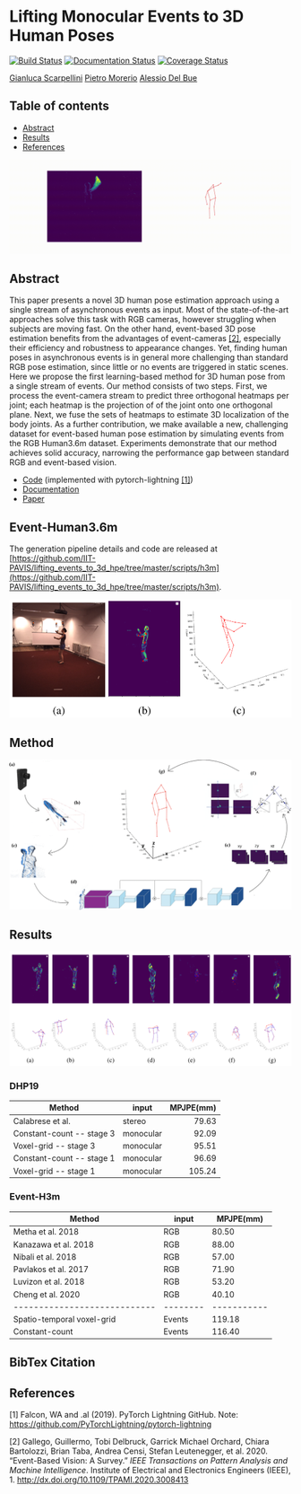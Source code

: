 # Lifting Monocular Events to 3D Human Poses
[![Build Status](https://travis-ci.com/gianscarpe/event-based-monocular-hpe.svg?branch=master)](https://travis-ci.com/gianscarpe/event-based-monocular-hpe)
[![Documentation
Status](https://readthedocs.org/projects/event-camera/badge/?version=latest)](https://event-camera.readthedocs.io/en/latest/?badge=latest)
[![Coverage Status](https://coveralls.io/repos/github/gianscarpe/event-based-monocular-hpe/badge.svg?branch=master)](https://coveralls.io/github/gianscarpe/event-based-monocular-hpe?branch=master)

[Gianluca Scarpellini](https://scarpellini.dev/) [Pietro Morerio](https://scholar.google.com/citations?user=lPV9rbkAAAAJ&hl=it&oi=ao) [Alessio Del Bue](https://scholar.google.com/citations?user=LUzvbGIAAAAJ&hl=it&oi=ao)



## Table of contents
- [Abstract](#Abstract)
- [Results](#Results)
- [References](#References)

![Method](./resources/figures/hpe.gif)

## Abstract

This paper presents a novel 3D human pose estimation approach using a single
stream of asynchronous events as input. Most of the state-of-the-art approaches
solve this task with RGB cameras, however struggling when subjects are moving
fast. On the other hand, event-based 3D pose estimation benefits from the
advantages of event-cameras [[2]](#2), especially their efficiency and robustness to
appearance changes. Yet, finding human poses in asynchronous events is in
general more challenging than standard RGB pose estimation, since little or no
events are triggered in static scenes. Here we propose the first learning-based
method for 3D human pose from a single stream of events. Our method consists of
two steps. First, we process the event-camera stream to predict three orthogonal
heatmaps per joint; each heatmap is the projection of of the joint onto one
orthogonal plane. Next, we fuse the sets of heatmaps to estimate 3D localization
of the body joints. As a further contribution, we make available a new,
challenging dataset for event-based human pose estimation by simulating events
from the RGB Human3.6m dataset. Experiments demonstrate that our method achieves
solid accuracy, narrowing the performance gap between standard RGB and
event-based vision. 

- [Code](https://github.com/IIT-PAVIS/lifting_events_to_3d_hpe) (implemented with pytorch-lightning [[1]](#1))
- [Documentation](https://event-camera.readthedocs.io/en/latest)
- [Paper](https://arxiv.org/pdf/2104.10609.pdf)

## Event-Human3.6m
The generation pipeline details and code are released at [https://github.com/IIT-PAVIS/lifting_events_to_3d_hpe/tree/master/scripts/h3m](https://github.com/IIT-PAVIS/lifting_events_to_3d_hpe/tree/master/scripts/h3m).

![Example of simulated events from Human3.6m](./resources/figures/h3m.png)


## Method
![Method](./resources/figures/abstr_mono.png)

## Results
![Results](./resources/figures/results.png)

### DHP19

| Method                    | input     | MPJPE(mm) |
|---------------------------|-----------|-----------:|
| Calabrese et al.          | stereo    |     79.63 |
| Constant-count -- stage 3 | monocular |     92.09 |
| Voxel-grid -- stage 3     | monocular |     95.51 |
| Constant-count -- stage 1 | monocular |     96.69 |
| Voxel-grid -- stage 1     | monocular |    105.24 |

### Event-H3m

| Method                     | input  | MPJPE(mm) |
|----------------------------|--------|-----------|
| Metha et al. 2018          | RGB    |     80.50 |
| Kanazawa et al. 2018       | RGB    |     88.00 |
| Nibali et al. 2018         | RGB    |     57.00 |
| Pavlakos et al.  2017      | RGB    |     71.90 |
| Luvizon et al. 2018        | RGB    |     53.20 |
| Cheng et al. 2020          | RGB    |     40.10 |
|----------------------------|--------|-----------|
| Spatio-temporal voxel-grid | Events |    119.18 |
| Constant-count             | Events |    116.40 |


## BibTex Citation

## References
<a id="1">[1]</a> Falcon, WA and .al (2019). PyTorch Lightning GitHub. Note:
https://github.com/PyTorchLightning/pytorch-lightning

<a id="2">[2]</a> Gallego, Guillermo, Tobi Delbruck, Garrick Michael Orchard, Chiara Bartolozzi, Brian Taba, Andrea Censi, Stefan Leutenegger, et al. 2020. “Event-Based Vision: A Survey.” _IEEE Transactions on Pattern Analysis and Machine Intelligence_. Institute of Electrical and Electronics Engineers (IEEE), 1. <http://dx.doi.org/10.1109/TPAMI.2020.3008413>
